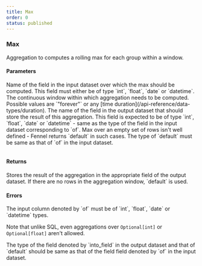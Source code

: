 ```yaml
---
title: Max
order: 0
status: published
---
```

### Max
Aggregation to computes a rolling max for each group within a window. 

#### Parameters
<Expandable title="of" type="str">
Name of the field in the input dataset over which the max should be computed.
This field must either be of type `int`, `float`, `date` or `datetime`.
</Expandable>

<Expandable title="window" type="Window">
The continuous window within which aggregation needs to be computed. Possible 
values are `"forever"` or any [time duration](/api-reference/data-types/duration).
</Expandable>

<Expandable title="into_field" type="str">
The name of the field in the output dataset that should store the result of this
aggregation. This field is expected to be of type `int`, `float`, `date` or
`datetime` - same as the type of the field in the input dataset corresponding to
`of`.
</Expandable>

<Expandable title="default" type="Union[int, float]">
Max over an empty set of rows isn't well defined - Fennel returns `default`
in such cases. The type of `default` must be same as that of `of` in the input
dataset.
</Expandable>

<pre snippet="api-reference/aggregations/max#basic" status="success" 
    message="Maximum in rolling window of 1 day & 1 week">
</pre>

#### Returns
<Expandable type="Union[int, float, date, datetime]">
Stores the result of the aggregation in the appropriate field of the output 
dataset. If there are no rows in the aggregation window, `default` is used.
</Expandable>


#### Errors
<Expandable title="Max on other types">
The input column denoted by `of` must be of `int`, `float`, `date` or `datetime`
types. 

Note that unlike SQL, even aggregations over `Optional[int]` or `Optional[float]` 
aren't allowed.
</Expandable>

<Expandable title="Types of input, output & default don't match">
The type of the field denoted by `into_field` in the output dataset and that of
`default` should be same as that of the field field denoted by `of` in the 
input dataset.
</Expandable>

<pre snippet="api-reference/aggregations/max#incorrect_type" status="error" 
    message="Can not take max over string; only int, float, date or datetime">
</pre>
<pre snippet="api-reference/aggregations/max#non_matching_types" status="error" 
    message="amt is float but max_1d is int">
</pre>
